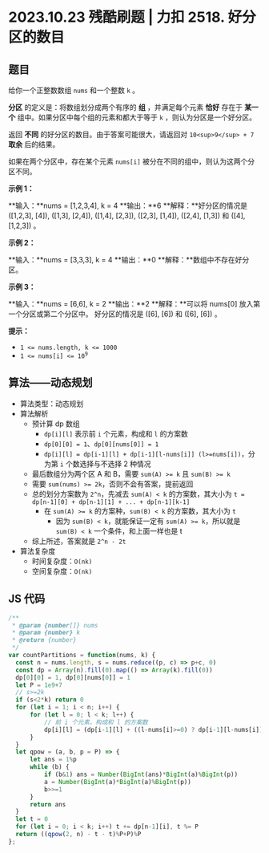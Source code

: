 # 2023.10.23 残酷刷题 | 力扣 2518. 好分区的数目

## 题目

给你一个正整数数组 `nums` 和一个整数 `k` 。

**分区** 的定义是：将数组划分成两个有序的 **组** ，并满足每个元素 **恰好** 存在于 **某一个** 组中。如果分区中每个组的元素和都大于等于 `k` ，则认为分区是一个好分区。

返回 **不同** 的好分区的数目。由于答案可能很大，请返回对 `10<sup>9</sup> + 7` **取余** 后的结果。

如果在两个分区中，存在某个元素 `nums[i]` 被分在不同的组中，则认为这两个分区不同。

**示例 1：**

**输入：**nums = \[1,2,3,4\], k = 4
**输出：**6
**解释：**好分区的情况是 (\[1,2,3\], \[4\]), (\[1,3\], \[2,4\]), (\[1,4\], \[2,3\]), (\[2,3\], \[1,4\]), (\[2,4\], \[1,3\]) 和 (\[4\], \[1,2,3\]) 。

**示例 2：**

**输入：**nums = \[3,3,3\], k = 4
**输出：**0
**解释：**数组中不存在好分区。

**示例 3：**

**输入：**nums = \[6,6\], k = 2
**输出：**2
**解释：**可以将 nums\[0\] 放入第一个分区或第二个分区中。
好分区的情况是 (\[6\], \[6\]) 和 (\[6\], \[6\]) 。

**提示：**

- `1 <= nums.length, k <= 1000`
- <code>1 <= nums[i] <= 10<sup>9</sup></code>

## 算法——动态规划

- 算法类型：动态规划
- 算法解析
    - 预计算 dp 数组
        - `dp[i][l]` 表示前 `i` 个元素，构成和 `l` 的方案数
        - `dp[0][0] = 1`、`dp[0][nums[0]] = 1`
        - `dp[i][l] = dp[i-1][l] + dp[i-1][l-nums[i]] (l>=nums[i])`，分为第 `i` 个数选择与不选择 2 种情况
    - 最后数组分为两个区 A 和 B，需要 `sum(A) >= k` 且 `sum(B) >= k`
    - 需要 `sum(nums) >= 2k`，否则不会有答案，提前返回
    - 总的划分方案数为 `2^n`，先减去 `sum(A) < k` 的方案数，其大小为 `t = dp[n-1][0] + dp[n-1][1] + ... + dp[n-1][k-1]`
        - 在 `sum(A) >= k` 的方案种，`sum(B) < k` 的方案数，其大小为 `t`
            - 因为 `sum(B) < k`，就能保证一定有 `sum(A) >= k`，所以就是 `sum(B) < k` 一个条件，和上面一样也是 t
    - 综上所述，答案就是 `2^n - 2t`
- 算法复杂度
    - 时间复杂度：`O(nk)`
    - 空间复杂度：`O(nk)`

## JS 代码

```js
/**
 * @param {number[]} nums
 * @param {number} k
 * @return {number}
 */
var countPartitions = function(nums, k) {
  const n = nums.length, s = nums.reduce((p, c) => p+c, 0)
  const dp = Array(n).fill(0).map(() => Array(k).fill(0))
  dp[0][0] = 1, dp[0][nums[0]] = 1
  let P = 1e9+7
  // s>=2k
  if (s<2*k) return 0
  for (let i = 1; i < n; i++) {
      for (let l = 0; l < k; l++) {
          // 前 i 个元素，构成和 l 的方案数
          dp[i][l] = (dp[i-1][l] + ((l-nums[i]>=0) ? dp[i-1][l-nums[i]] : 0))%P
      }
  }
  let qpow = (a, b, p = P) => {
      let ans = 1%p
      while (b) {
          if (b&1) ans = Number(BigInt(ans)*BigInt(a)%BigInt(p))
          a = Number(BigInt(a)*BigInt(a)%BigInt(p))
          b>>=1
      }
      return ans
  }
  let t = 0
  for (let i = 0; i < k; i++) t += dp[n-1][i], t %= P
  return ((qpow(2, n) - t - t)%P+P)%P
};
```
